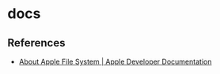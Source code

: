 # docs

## References

- [About Apple File System | Apple Developer Documentation](https://developer.apple.com/documentation/foundation/file_system/about_apple_file_system)
